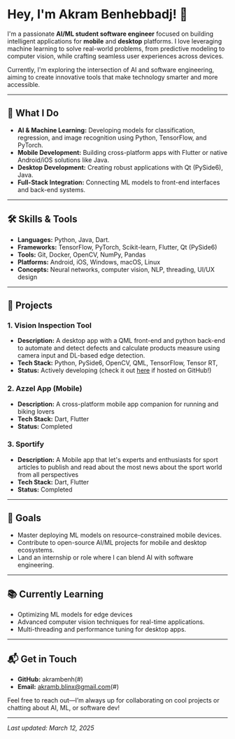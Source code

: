 # Hey, I'm Akram Benhebbadj! 👋

I'm a passionate **AI/ML student software engineer** focused on building intelligent applications for **mobile** and **desktop** platforms. I love leveraging machine learning to solve real-world problems, from predictive modeling to computer vision, while crafting seamless user experiences across devices.

Currently, I'm exploring the intersection of AI and software engineering, aiming to create innovative tools that make technology smarter and more accessible.

---

## 🚀 What I Do
- **AI & Machine Learning:** Developing models for classification, regression, and image recognition using Python, TensorFlow, and PyTorch.
- **Mobile Development:** Building cross-platform apps with Flutter or native Android/iOS solutions like Java.
- **Desktop Development:** Creating robust applications with Qt (PySide6), Java.
- **Full-Stack Integration:** Connecting ML models to front-end interfaces and back-end systems.

---

## 🛠️ Skills & Tools
- **Languages:** Python, Java, Dart.
- **Frameworks:** TensorFlow, PyTorch, Scikit-learn, Flutter, Qt (PySide6)
- **Tools:** Git, Docker, OpenCV, NumPy, Pandas
- **Platforms:** Android, iOS, Windows, macOS, Linux
- **Concepts:** Neural networks, computer vision, NLP, threading, UI/UX design

---

## 🌟 Projects
### 1. Vision Inspection Tool
- **Description:** A desktop app with a QML front-end and python back-end to automate and detect defects and calculate products measure using camera input and DL-based edge detection.
- **Tech Stack:** Python, PySide6, OpenCV, QML, TensorFlow, Tensor RT,
- **Status:** Actively developing (check it out [here](#) if hosted on GitHub!)

### 2. Azzel App (Mobile)
- **Description:** A cross-platform mobile app companion for running and biking lovers
- **Tech Stack:** Dart, Flutter
- **Status:** Completed

### 3. Sportify
- **Description:** A Mobile app that let's experts and enthusiasts for sport articles to publish and read about the most news about
the sport world from all perspectives
- **Tech Stack:** Dart, Flutter
- **Status:** Completed

---

## 🎯 Goals
- Master deploying ML models on resource-constrained mobile devices.
- Contribute to open-source AI/ML projects for mobile and desktop ecosystems.
- Land an internship or role where I can blend AI with software engineering.

---

## 📚 Currently Learning
- Optimizing ML models for edge devices
- Advanced computer vision techniques for real-time applications.
- Multi-threading and performance tuning for desktop apps.

---

## 📬 Get in Touch
- **GitHub:** akrambenh(#)
- **Email:** akramb.blinx@gmail.com(#)

Feel free to reach out—I’m always up for collaborating on cool projects or chatting about AI, ML, or software dev!

---

*Last updated: March 12, 2025*
